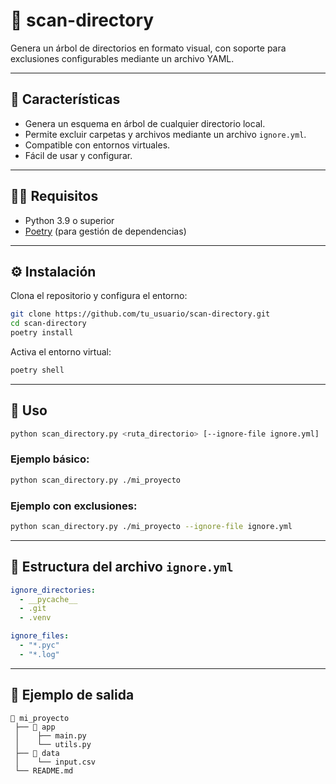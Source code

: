 # 📂 scan-directory

Genera un árbol de directorios en formato visual, con soporte para exclusiones configurables mediante un archivo YAML.

---

## 🚀 Características

- Genera un esquema en árbol de cualquier directorio local.
- Permite excluir carpetas y archivos mediante un archivo `ignore.yml`.
- Compatible con entornos virtuales.
- Fácil de usar y configurar.

---

## 🧑‍💻 Requisitos

- Python 3.9 o superior
- [Poetry](https://python-poetry.org/) (para gestión de dependencias)

---

## ⚙️ Instalación

Clona el repositorio y configura el entorno:

```bash
git clone https://github.com/tu_usuario/scan-directory.git
cd scan-directory
poetry install
````

Activa el entorno virtual:

```bash
poetry shell
```

---

## 🧾 Uso

```bash
python scan_directory.py <ruta_directorio> [--ignore-file ignore.yml]
```

### Ejemplo básico:

```bash
python scan_directory.py ./mi_proyecto
```

### Ejemplo con exclusiones:

```bash
python scan_directory.py ./mi_proyecto --ignore-file ignore.yml
```

---

## 🧱 Estructura del archivo `ignore.yml`

```yaml
ignore_directories:
  - __pycache__
  - .git
  - .venv

ignore_files:
  - "*.pyc"
  - "*.log"
```

---

## 📄 Ejemplo de salida

```
📂 mi_proyecto
 ├── 📂 app
 │    ├── main.py
 │    └── utils.py
 ├── 📂 data
 │    └── input.csv
 └── README.md
```
